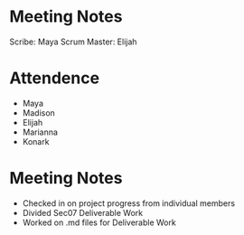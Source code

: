 # Meeting Notes

Scribe: Maya
Scrum Master: Elijah

# Attendence

- Maya
- Madison
- Elijah
- Marianna
- Konark

# Meeting Notes

- Checked in on project progress from individual members
- Divided Sec07 Deliverable Work
- Worked on .md files for Deliverable Work
